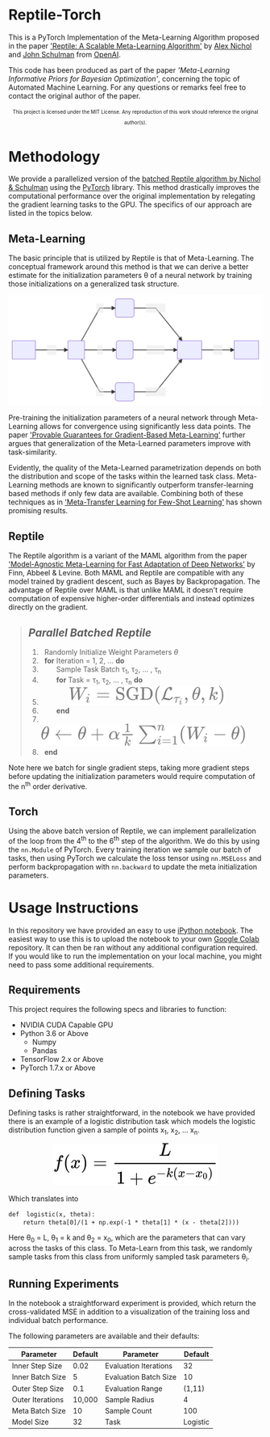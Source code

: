 ﻿# Reptile-Torch

This is a PyTorch Implementation of the Meta-Learning Algorithm proposed in the paper ['Reptile: A Scalable Meta-Learning Algorithm'](https://openai.com/blog/reptile/) by [Alex Nichol](https://openai.com/blog/authors/alex/) and [John Schulman](https://openai.com/blog/authors/john/) from [OpenAI](https://openai.com/).

This code has been produced as part of the paper *'Meta-Learning Informative Priors for Bayesian Optimization'*, concerning the topic of Automated Machine Learning. For any questions or remarks feel free to contact the original author of the paper.

<p align="center">
<sub><sup>This project is licensed under the MIT License. Any reproduction of this work should reference the original author(s).</sup></sub>
</p>


# Methodology

We provide a parallelized version of the [batched Reptile algorithm by Nichol & Schulman](https://arxiv.org/abs/1803.02999) using the [PyTorch](https://pytorch.org/) library. This method drastically improves the computational performance over the original implementation by relegating  the gradient learning tasks to the GPU. The specifics of our approach are listed in the topics below.

## Meta-Learning

The basic principle that is utilized by Reptile is that of Meta-Learning. The conceptual framework around this method is that we can derive a better estimate for the initialization parameters θ of a neural network by training those initializations on a generalized task structure.

<p align="center">
<img src="./img/diagram.svg">
</p>

Pre-training the initialization parameters of a neural network through Meta-Learning allows for convergence using significantly less data points. The paper ['Provable Guarantees for Gradient-Based Meta-Learning'](Provable%20Guarantees%20for%20Gradient-Based%20Meta-Learning) further argues that generalization of the Meta-Learned parameters improve with task-similarity. 

Evidently, the quality of the Meta-Learned parametrization depends on both the distribution and scope of the tasks within the learned task class. Meta-Learning methods are known to significantly outperform transfer-learning based methods if only few data are available. Combining both of these techniques as in ['Meta-Transfer Learning for Few-Shot Learning'](https://ieeexplore.ieee.org/document/8954051) has shown promising results.



## Reptile

The Reptile algorithm is a variant of the MAML algorithm from the paper ['Model-Agnostic Meta-Learning for Fast Adaptation of Deep Networks'](https://arxiv.org/abs/1703.03400) by Finn, Abbeel & Levine. Both MAML and Reptile are compatible with any model trained by gradient descent, such as Bayes by Backpropagation. The advantage of Reptile over MAML is that unlike MAML it doesn't require computation of expensive higher-order differentials and instead optimizes directly on the gradient.

> ## *Parallel Batched Reptile* 
> 1. &nbsp; Randomly Initialize Weight Parameters $\theta$
> 2. &nbsp; **for** Iteration = 1, 2, ... **do**
> 3. &nbsp; &nbsp; &nbsp; &nbsp; Sample Task Batch τ<sub>1</sub>, τ<sub>2</sub>, ... , τ<sub>n</sub>
> 4. &nbsp; &nbsp; &nbsp; &nbsp; **for** Task = τ<sub>1</sub>, τ<sub>2</sub>, ... , τ<sub>n</sub> **do**
> 5. &nbsp; &nbsp; &nbsp; &nbsp; &nbsp; &nbsp; &nbsp; <img src="./img/batchgradient.svg">
> 6. &nbsp; &nbsp; &nbsp; &nbsp; **end**
> 7. &nbsp; &nbsp; &nbsp; &nbsp; <img src="./img/metaupdate.svg">
> 8. &nbsp; **end**

Note here we batch for single gradient steps, taking more gradient steps before updating the initialization parameters would require computation of the n<sup>th</sup> order derivative.

## Torch

Using the above batch version of Reptile, we can implement parallelization of the loop from the 4<sup>th</sup> to the 6<sup>th</sup> step of the algorithm. We do this by using the `nn.Module` of PyTorch. Every training iteration we sample our batch of tasks, then using PyTorch we calculate the loss tensor using `nn.MSELoss` and perform backpropagation with `nn.backward` to update the meta initialization parameters. 


[//]: # (Results - Tensorboard)

# Usage Instructions

In this repository we have provided an easy to use [iPython notebook](https://github.com/dualslash/reptile-torch/blob/main/ReptileTorch.ipynb). The easiest way to use this is to upload the notebook to your own [Google Colab](https://colab.research.google.com/) repository. It can then be ran without any additional configuration required. If you would like to run the implementation on your local machine, you might need to pass some additional requirements.

## Requirements

This project requires the following specs and libraries to function:
* NVIDIA CUDA Capable GPU
* Python 3.6 or Above
	* Numpy
	* Pandas
* TensorFlow 2.x or Above
* PyTorch 1.7.x or Above

## Defining Tasks

Defining tasks is rather straightforward, in the notebook we have provided there is an example of a logistic distribution task which models the logistic distribution function given a sample of points x<sub>1</sub>, x<sub>2</sub>, ... x<sub>n</sub>.


<p align="center">
<img src="./img/logistic.svg">
</p>

Which translates into

    def  logistic(x, theta):
	    return theta[0]/(1 + np.exp(-1 * theta[1] * (x - theta[2])))
	    
Here θ<sub>0</sub> = L, θ<sub>1</sub> = k and θ<sub>2</sub> = x<sub>0</sub>, which are the parameters that can vary across the tasks of this class. To Meta-Learn from this task, we randomly sample tasks from this class from uniformly sampled task parameters θ<sub>i</sub>. 

## Running Experiments

In the notebook a straightforward experiment is provided, which return the cross-validated MSE in addition to a visualization of the training loss and individual batch performance. 

The following parameters are  available and their defaults:

|Parameter         | Default     | Parameter | Default          |
|------------------|-------------| --------------------- | ---- |
| Inner Step Size  | 0.02        | Evaluation Iterations | 32   |
| Inner Batch Size | 5           | Evaluation Batch Size | 10   |
| Outer Step Size  | 0.1         | Evaluation Range      |(1,11)|
| Outer Iterations | 10,000      | Sample Radius         | 4    |
| Meta Batch Size  | 10          | Sample Count          | 100  |
| Model Size       | 32          | Task            |   Logistic |




